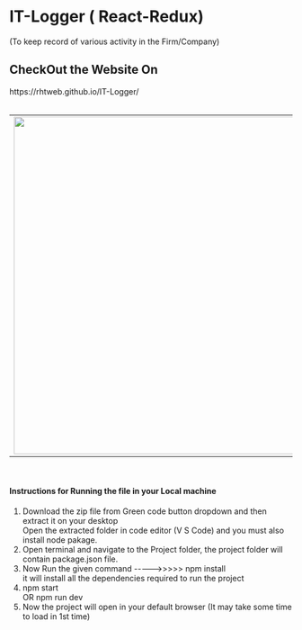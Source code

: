 # IT-Logger ( React-Redux)
(To keep record of various activity in the Firm/Company)
<h2>CheckOut the Website On</h2>
https://rhtweb.github.io/IT-Logger/

<br />
<!-- ![IT-Logger](https://user-images.githubusercontent.com/55020650/111547497-46a99200-879f-11eb-9432-9dd543adaad1.jpg) -->
<br />
<table>
  <tr>
   <td><img src="https://user-images.githubusercontent.com/55020650/111547497-46a99200-879f-11eb-9432-9dd543adaad1.jpg" width="500" height="600"></td>
   <td>
    <h3>Contact Me</h3>
<ul>
  <li>
    My Portfolio Website <br /> https://rhtwebportfolio.web.app/
  </li>
  <li>
    LinkedIn <br />  https://www.linkedin.com/in/RhtWeb
  </li>
  <li>
    GitHub  <br />    https://github.com/RhtWeb
  </li>
  </ul>
   </td>
 </tr>
 </table>
 
 <br />
 
<h4> Instructions for Running the file in your Local machine</h4>
<ol>
  <li>
    Download the zip file from Green code button dropdown and then extract it on your desktop <br />
    Open the extracted folder in code editor (V S Code)  and you must also install node pakage.
  </li>
  <li>
    Open terminal and navigate to the Project folder, the project folder will contain package.json file.
  </li>
  <li>
    Now Run the given command  ----->>>>>    npm install  <br />
    it will install all the dependencies required to run the project
  </li>
  <li>npm start  <br />
    OR npm run dev
  </li>
  <li>Now the project will open in your default browser  (It may take some time to load in 1st time)</li>
</ol>



